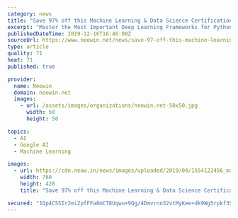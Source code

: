 ```yaml
---
category: news
title: "Save 97% off this Machine Learning & Data Science Certification Bundle"
excerpt: "Master the Most Important Deep Learning Frameworks for Python Data Science Tensorflow Masterclass For Machine Learning and Artificial Intelligence in Python Complete Tensorflow Mastery For Machine Learning & Deep Learning in Python Python Regression Analysis: Statistics & Machine Learning Learn Complete Hands-On Regression Analysis for ..."
publishedDateTime: 2019-12-16T16:46:00Z
sourceUrl: https://www.neowin.net/news/save-97-off-this-machine-learning--data-science-certification-bundle-2
type: article
quality: 71
heat: 71
published: true

provider:
  name: Neowin
  domain: neowin.net
  images:
    - url: /assets/images/organizations/neowin.net-50x50.jpg
      width: 50
      height: 50

topics:
  - AI
  - Google AI
  - Machine Learning

images:
  - url: https://cdn.neow.in/news/images/uploaded/2019/04/1554122456_machine_learn_story.jpg
    width: 760
    height: 428
    title: "Save 97% off this Machine Learning & Data Science Certification Bundle"

secured: "1Qp4CSSIr2ei2pfFFa8mCT8Uqwu+9Qg/4Dmvrnn32vtMyKee+dk9Wg5rpkf3S5XTUU+9UyUON5/MbmZMuvLlDFy8I/tcM/vBUXPL7TzOw+FvAeG2E28jqjaw4/1/bAkItlWsnGd3JgBD/RwuAmSGi9+vknJ/L3O2BQZ2f2ulIpMWAkNV+ACIeG6I/OZOuL6gh64AclSZkpRqoDgPJVkco2FMb1TPENPyhjAyBzPCyUZUvyqrwGylwwILnwtHsoXSEzhf5x4rhNG25D8Ak1xyAQ==;3euI0PjYSC2de6ELtSJ2DA=="
---
```


